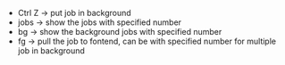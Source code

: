 -   Ctrl Z -\> put job in background
-   jobs -\> show the jobs with specified number
-   bg -\> show the background jobs with specified number
-   fg -\> pull the job to fontend, can be with specified number for
    multiple job in background
